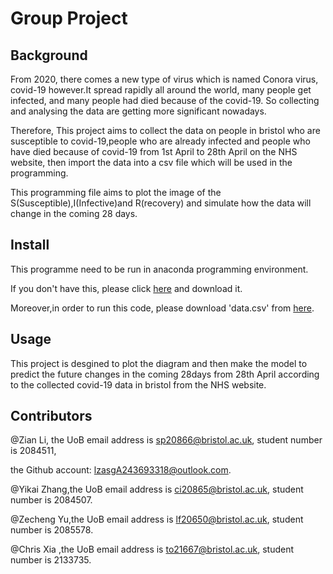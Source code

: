 **Group Project**
====

**Background**
-----
From 2020, there comes a new type of virus which is named Conora virus, covid-19 however.It spread rapidly all around the world, many people get infected, and many people had died because of the covid-19. So collecting and analysing the data are getting more significant nowadays.

Therefore, This project aims to collect the data on people in bristol who are susceptible to covid-19,people who are already infected and people who have died because of covid-19 from 1st April to 28th April on the NHS website, then import the data into a csv file which will be used in the programming.

This programming file aims to plot the image of the S(Susceptible),I(Infective)and R(recovery) and simulate how the data will change in the coming 28 days.

**Install**
-----
This programme need to be run in anaconda programming environment.

If you don't have this, please click [here](https://www.anaconda.com/) and download it.

Moreover,in order to run this code, please download 'data.csv' from [here](https://www.pastefile.com/9bdxqe).

**Usage**
-----
This project is desgined to plot the diagram and then make the model to predict the future changes in the coming 28days from 28th April according to the collected covid-19 data in bristol from the NHS website.

**Contributors**
-----
@Zian Li, the UoB email address is sp20866@bristol.ac.uk, student number is 2084511, 

the Github account: lzasgA243693318@outlook.com.

@Yikai Zhang,the UoB email address is ci20865@bristol.ac.uk, student number is 2084507.

@Zecheng Yu,the UoB email address is lf20650@bristol.ac.uk, student number is 2085578.

@Chris Xia ,the UoB email address is to21667@bristol.ac.uk, student number is 2133735.
